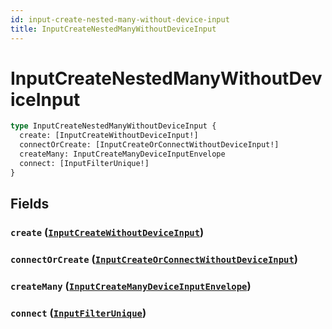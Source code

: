 ```yaml
---
id: input-create-nested-many-without-device-input
title: InputCreateNestedManyWithoutDeviceInput
---
```


 # InputCreateNestedManyWithoutDeviceInput





```graphql
type InputCreateNestedManyWithoutDeviceInput {
  create: [InputCreateWithoutDeviceInput!]
  connectOrCreate: [InputCreateOrConnectWithoutDeviceInput!]
  createMany: InputCreateManyDeviceInputEnvelope
  connect: [InputFilterUnique!]
}
```


## Fields

### `create` ([`InputCreateWithoutDeviceInput`](/inputs/input-create-without-device-input))




### `connectOrCreate` ([`InputCreateOrConnectWithoutDeviceInput`](/inputs/input-create-or-connect-without-device-input))




### `createMany` ([`InputCreateManyDeviceInputEnvelope`](/inputs/input-create-many-device-input-envelope))




### `connect` ([`InputFilterUnique`](/inputs/input-filter-unique))






